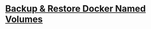 # [Backup & Restore Docker Named Volumes](https://medium.com/@loomchild/backup-restore-docker-named-volumes-350397b8e362)

